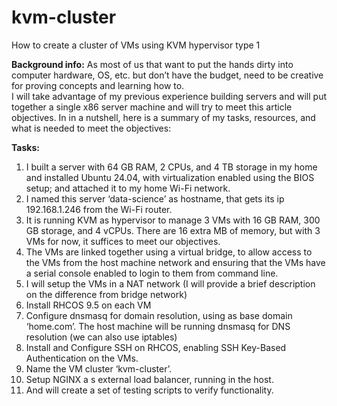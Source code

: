 # kvm-cluster
How to create a cluster of VMs using KVM hypervisor type 1

**Background info:**
As most of us that want to put the hands dirty into computer hardware, OS, etc. but don’t have the budget, need to be creative for proving concepts and learning how to.  
I will take advantage of my previous experience building servers and will put together  a single x86 server machine and will try to meet this article objectives.  In in a nutshell, here is a summary of my tasks, resources, and what is needed to meet the objectives:

**Tasks:**
1.	I built a server with 64 GB RAM, 2 CPUs, and 4 TB storage in my home and installed Ubuntu 24.04, with virtualization enabled using the BIOS setup; and attached it to my home Wi-Fi network.
2.	I named this server ‘data-science’ as hostname, that gets its ip 192.168.1.246 from the Wi-Fi router.  
3.	It is running KVM as hypervisor to manage 3 VMs with 16 GB RAM, 300 GB storage, and 4 vCPUs.  There are 16 extra MB of memory, but with 3 VMs for now, it suffices to meet our objectives.
4.	The VMs are linked together using a virtual bridge, to allow access to the VMs from the host machine network and ensuring that the VMs have a serial console enabled to login to them from command line.
5.	I will setup the VMs in a NAT network (I will provide a brief description on the difference from bridge network) 
6.	Install RHCOS 9.5 on each VM
7.	Configure dnsmasq for domain resolution, using as base domain ‘home.com’. The host machine will be running dnsmasq for DNS resolution (we can also use iptables)
8.	Install and Configure SSH on RHCOS, enabling SSH Key-Based Authentication on the VMs. 
9.	Name the VM cluster ‘kvm-cluster’.
10.	Setup NGINX a s external load balancer, running in the host.
11.	And will create a set of testing scripts to verify functionality.

